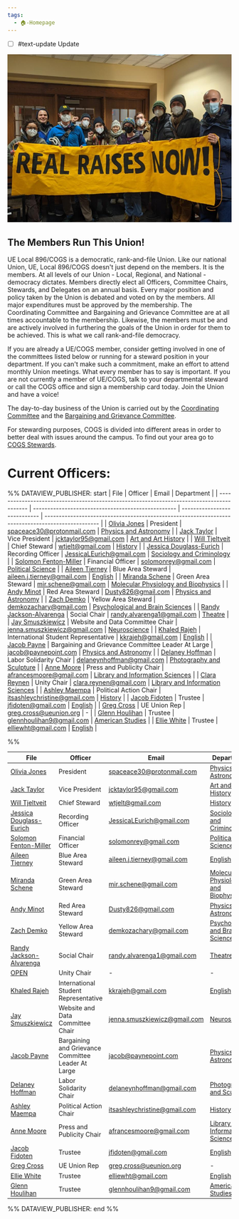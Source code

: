 ```yaml
---
tags:
  - 🏠-Homepage
---
```

- [ ] #text-update Update

![REAL RAISES NOW!.png](../Admin/Attachments/REAL%20RAISES%20NOW!.png)

## The Members Run This Union!

UE Local 896/COGS is a democratic, rank-and-file Union. Like our national Union, UE, Local 896/COGS doesn't just depend on the members. It is the members. At all levels of our Union - Local, Regional, and National - democracy dictates. Members directly elect all Officers, Committee Chairs, Stewards, and Delegates on an annual basis. Every major position and policy taken by the Union is debated and voted on by the members. All major expenditures must be approved by the membership. The Coordinating Committee and Bargaining and Grievance Committee are at all times accountable to the membership. Likewise, the members must be and are actively involved in furthering the goals of the Union in order for them to be achieved. This is what we call rank-and-file democracy.

If you are already a UE/COGS member, consider getting involved in one of the committees listed below or running for a steward position in your department. If you can't make such a commitment, make an effort to attend monthly Union meetings. What every member has to say is important. If you are not currently a member of UE/COGS, talk to your departmental steward or call the COGS office and sign a membership card today. Join the Union and have a voice!

The day-to-day business of the Union is carried out by the [Coordinating Committee](../Events/Coordinating%20Committee.md) and the [Bargaining and Grievance Committee](../Events/Bargaining%20and%20Grievance%20Committee.md). 

For stewarding purposes, COGS is divided into different areas in order to better deal with issues around the campus. To find out your area go to [COGS Stewards](./Stewards/COGS%20Stewards.md).


# Current Officers:

%% DATAVIEW_PUBLISHER: start
| File                                                                                      | Officer                                            | Email                        | Department                                                                                        |
| ----------------------------------------------------------------------------------------- | -------------------------------------------------- | ---------------------------- | ------------------------------------------------------------------------------------------------- |
| [Olivia Jones](../Admin/Categories/Members/Officers/Olivia%20Jones.md)                       | President                                          | spaceace30@protonmail.com    | [Physics and Astronomy](../Admin/Departments/Physics%20and%20Astronomy.md)                             |
| [Jack Taylor](../Admin/Categories/Members/Officers/Jack%20Taylor.md)                         | Vice President                                     | jcktaylor95@gmail.com        | [Art and Art History](../Admin/Departments/Art%20and%20Art%20History.md)                                 |
| [Will Tjeltveit](../Admin/Categories/Members/Officers/Will%20Tjeltveit.md)                   | Chief Steward                                      | wtjelt@gmail.com             | [History](../Admin/Departments/History.md)                                                         |
| [Jessica Douglass-Eurich](../Admin/Categories/Members/Officers/Jessica%20Douglass-Eurich.md) | Recording Officer                                  | JessicaLEurich@gmail.com     | [Sociology and Criminology](../Admin/Departments/Sociology%20and%20Criminology.md)                     |
| [Solomon Fenton-Miller](../Admin/Categories/Members/Officers/Solomon%20Fenton-Miller.md)     | Financial Officer                                  | solomonrey@gmail.com         | [Political Science](../Admin/Departments/Political%20Science.md)                                     |
| [Aileen Tierney](../Admin/Categories/Members/Officers/Aileen%20Tierney.md)                   | Blue Area Steward                                  | aileen.j.tierney@gmail.com   | [English](../Admin/Departments/English.md)                                                         |
| [Miranda Schene](../Admin/Categories/Members/Officers/Miranda%20Schene.md)                   | Green Area Steward                                 | mir.schene@gmail.com         | [Molecular Physiology and Biophysics](../Admin/Departments/Molecular%20Physiology%20and%20Biophysics.md) |
| [Andy Minot](../Admin/Categories/Members/Officers/Andy%20Minot.md)                           | Red Area Steward                                   | Dusty826@gmail.com           | [Physics and Astronomy](../Admin/Departments/Physics%20and%20Astronomy.md)                             |
| [Zach Demko](../Admin/Categories/Members/Officers/Zach%20Demko.md)                           | Yellow Area Steward                                | demkozachary@gmail.com       | [Psychological and Brain Sciences](../Admin/Departments/Psychological%20and%20Brain%20Sciences.md)       |
| [Randy Jackson-Alvarenga](../Admin/Categories/Members/Officers/Randy%20Jackson-Alvarenga.md) | Social Chair                                       | randy.alvarenga1@gmail.com   | [Theatre](../Admin/Departments/Theatre.md)                                                         |
| [Jay Smuszkiewicz](../Admin/Categories/Members/Officers/Jay%20Smuszkiewicz.md)               | Website and Data Committee Chair                   | jenna.smuszkiewicz@gmail.com | [Neuroscience](../Admin/Departments/Neuroscience.md)                                               |
| [Khaled Rajeh](../Admin/Categories/Members/Officers/Khaled%20Rajeh.md)                       | International Student Representative               | kkrajeh@gmail.com            | [English](../Admin/Departments/English.md)                                                         |
| [Jacob Payne](../Admin/Categories/Members/Officers/Jacob%20Payne.md)                         | Bargaining and Grievance Committee Leader At Large | jacob@paynepoint.com         | [Physics and Astronomy](../Admin/Departments/Physics%20and%20Astronomy.md)                             |
| [Delaney Hoffman](../Admin/Categories/Members/Officers/Delaney%20Hoffman.md)                 | Labor Solidarity Chair                             | delaneynhoffman@gmail.com    | [Photography and Sculpture](../Admin/Departments/Photography%20and%20Sculpture.md)                     |
| [Anne Moore](../Admin/Categories/Members/Officers/Anne%20Moore.md)                           | Press and Publicity Chair                          | afrancesmoore@gmail.com      | [Library and Information Sciences](../Admin/Departments/Library%20and%20Information%20Sciences.md)       |
| [Clara Reynen](../Admin/Categories/Members/Officers/Clara%20Reynen.md)                       | Unity Chair                                        | clara.reynen@gmail.com       | [Library and Information Sciences](../Admin/Departments/Library%20and%20Information%20Sciences.md)       |
| [Ashley Maempa](../Admin/Categories/Members/Officers/Ashley%20Maempa.md)                     | Political Action Chair                             | itsashleychristine@gmail.com | [History](../Admin/Departments/History.md)                                                         |
| [Jacob Fidoten](../Admin/Categories/Members/Officers/Jacob%20Fidoten.md)                     | Trustee                                            |  jfidoten@gmail.com          | [English](../Admin/Departments/English.md)                                                         |
| [Greg Cross](../Admin/Categories/Members/Officers/Greg%20Cross.md)                           | UE Union Rep                                       | greg.cross@ueunion.org       | \-                                                                                                |
| [Glenn Houlihan](../Admin/Categories/Members/Officers/Glenn%20Houlihan.md)                   | Trustee                                            | glennhoulihan9@gmail.com     | [American Studies](../Admin/Departments/American%20Studies.md)                                       |
| [Ellie White](../Admin/Categories/Members/Officers/Ellie%20White.md)                         | Trustee                                            | elliewht@gmail.com           | [English](../Admin/Departments/English.md)                                                         |

%%

| File                                                                                      | Officer                                            | Email                        | Department                                                                                        |
| ----------------------------------------------------------------------------------------- | -------------------------------------------------- | ---------------------------- | ------------------------------------------------------------------------------------------------- |
| [Olivia Jones](../Admin/Categories/Members/Officers/Olivia%20Jones.md)                       | President                                          | spaceace30@protonmail.com    | [Physics and Astronomy](../Admin/Departments/Physics%20and%20Astronomy.md)                             |
| [Jack Taylor](../Admin/Categories/Members/Officers/Jack%20Taylor.md)                         | Vice President                                     | jcktaylor95@gmail.com        | [Art and Art History](../Admin/Departments/Art%20and%20Art%20History.md)                                 |
| [Will Tjeltveit](../Admin/Categories/Members/Officers/Will%20Tjeltveit.md)                   | Chief Steward                                      | wtjelt@gmail.com             | [History](../Admin/Departments/History.md)                                                         |
| [Jessica Douglass-Eurich](../Admin/Categories/Members/Officers/Jessica%20Douglass-Eurich.md) | Recording Officer                                  | JessicaLEurich@gmail.com     | [Sociology and Criminology](../Admin/Departments/Sociology%20and%20Criminology.md)                     |
| [Solomon Fenton-Miller](../Admin/Categories/Members/Officers/Solomon%20Fenton-Miller.md)     | Financial Officer                                  | solomonrey@gmail.com         | [Political Science](../Admin/Departments/Political%20Science.md)                                     |
| [Aileen Tierney](../Admin/Categories/Members/Officers/Aileen%20Tierney.md)                   | Blue Area Steward                                  | aileen.j.tierney@gmail.com   | [English](../Admin/Departments/English.md)                                                         |
| [Miranda Schene](../Admin/Categories/Members/Officers/Miranda%20Schene.md)                   | Green Area Steward                                 | mir.schene@gmail.com         | [Molecular Physiology and Biophysics](../Admin/Departments/Molecular%20Physiology%20and%20Biophysics.md) |
| [Andy Minot](../Admin/Categories/Members/Officers/Andy%20Minot.md)                           | Red Area Steward                                   | Dusty826@gmail.com           | [Physics and Astronomy](../Admin/Departments/Physics%20and%20Astronomy.md)                             |
| [Zach Demko](../Admin/Categories/Members/Officers/Zach%20Demko.md)                           | Yellow Area Steward                                | demkozachary@gmail.com       | [Psychological and Brain Sciences](../Admin/Departments/Psychological%20and%20Brain%20Sciences.md)       |
| [Randy Jackson-Alvarenga](../Admin/Categories/Members/Officers/Randy%20Jackson-Alvarenga.md) | Social Chair                                       | randy.alvarenga1@gmail.com   | [Theatre](../Admin/Departments/Theatre.md)                                                         |
| [OPEN](Admin/Categories/Members/Officers/OPEN.md.md)                                       | Unity Chair                                        | \-                           | \-                                                                                                |
| [Khaled Rajeh](../Admin/Categories/Members/Officers/Khaled%20Rajeh.md)                       | International Student Representative               | kkrajeh@gmail.com            | [English](../Admin/Departments/English.md)                                                         |
| [Jay Smuszkiewicz](../Admin/Categories/Members/Officers/Jay%20Smuszkiewicz.md)               | Website and Data Committee Chair                   | jenna.smuszkiewicz@gmail.com | [Neuroscience](../Admin/Departments/Neuroscience.md)                                               |
| [Jacob Payne](../Admin/Categories/Members/Officers/Jacob%20Payne.md)                         | Bargaining and Grievance Committee Leader At Large | jacob@paynepoint.com         | [Physics and Astronomy](../Admin/Departments/Physics%20and%20Astronomy.md)                             |
| [Delaney Hoffman](../Admin/Categories/Members/Officers/Delaney%20Hoffman.md)                 | Labor Solidarity Chair                             | delaneynhoffman@gmail.com    | [Photography and Sculpture](../Admin/Departments/Photography%20and%20Sculpture.md)                     |
| [Ashley Maempa](../Admin/Categories/Members/Officers/Ashley%20Maempa.md)                     | Political Action Chair                             | itsashleychristine@gmail.com | [History](../Admin/Departments/History.md)                                                         |
| [Anne Moore](../Admin/Categories/Members/Officers/Anne%20Moore.md)                           | Press and Publicity Chair                          | afrancesmoore@gmail.com      | [Library and Information Sciences](../Admin/Departments/Library%20and%20Information%20Sciences.md)       |
| [Jacob Fidoten](../Admin/Categories/Members/Officers/Jacob%20Fidoten.md)                     | Trustee                                            |  jfidoten@gmail.com          | [English](../Admin/Departments/English.md)                                                         |
| [Greg Cross](../Admin/Categories/Members/Officers/Greg%20Cross.md)                           | UE Union Rep                                       | greg.cross@ueunion.org       | \-                                                                                                |
| [Ellie White](../Admin/Categories/Members/Officers/Ellie%20White.md)                         | Trustee                                            | elliewht@gmail.com           | [English](../Admin/Departments/English.md)                                                         |
| [Glenn Houlihan](../Admin/Categories/Members/Officers/Glenn%20Houlihan.md)                   | Trustee                                            | glennhoulihan9@gmail.com     | [American Studies](../Admin/Departments/American%20Studies.md)                                       |

%% DATAVIEW_PUBLISHER: end %%


